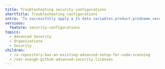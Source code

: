 ```yaml
---
title: Troubleshooting security configurations
shortTitle: Troubleshooting configurations
intro: 'To successfully apply a {% data variables.product.prodname_security_configuration %}, you may need to troubleshoot unexpected issues.'
versions:
  feature: security-configurations
topics:
  - Advanced Security
  - Organizations
  - Security
children:
  - /a-repository-has-an-existing-advanced-setup-for-code-scanning
  - /not-enough-github-advanced-security-licenses
---
```

